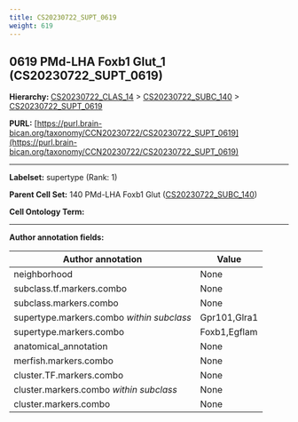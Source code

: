 ```yaml
---
title: CS20230722_SUPT_0619
weight: 619
---
```

## 0619 PMd-LHA Foxb1 Glut_1 (CS20230722_SUPT_0619)
<b>Hierarchy: </b>
[CS20230722_CLAS_14](../CS20230722_CLAS_14) >
[CS20230722_SUBC_140](../CS20230722_SUBC_140) >
[CS20230722_SUPT_0619](../CS20230722_SUPT_0619)

**PURL:** [https://purl.brain-bican.org/taxonomy/CCN20230722/CS20230722_SUPT_0619](https://purl.brain-bican.org/taxonomy/CCN20230722/CS20230722_SUPT_0619)

---


**Labelset:** supertype (Rank: 1)

**Parent Cell Set:** 140 PMd-LHA Foxb1 Glut ([CS20230722_SUBC_140](../CS20230722_SUBC_140))



**Cell Ontology Term:** 

[MARKER GENES.]: #


---

[TRANSFERRED ANNOTATIONS.]: #


[AUTHOR ANNOTATION FIELDS.]: #


**Author annotation fields:**

| Author annotation | Value |
|-------------------|-------|
|neighborhood|None|
|subclass.tf.markers.combo|None|
|subclass.markers.combo|None|
|supertype.markers.combo _within subclass_|Gpr101,Glra1|
|supertype.markers.combo|Foxb1,Egflam|
|anatomical_annotation|None|
|merfish.markers.combo|None|
|cluster.TF.markers.combo|None|
|cluster.markers.combo _within subclass_|None|
|cluster.markers.combo|None|
